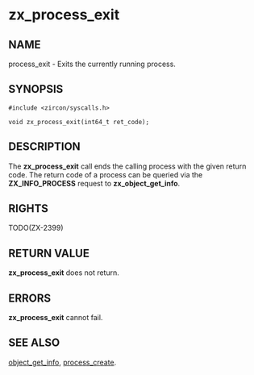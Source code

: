 # zx_process_exit

## NAME

process_exit - Exits the currently running process.

## SYNOPSIS

```
#include <zircon/syscalls.h>

void zx_process_exit(int64_t ret_code);

```

## DESCRIPTION

The **zx_process_exit** call ends the calling process with the given
return code. The return code of a process can be queried via the
**ZX_INFO_PROCESS** request to **zx_object_get_info**.

## RIGHTS

TODO(ZX-2399)

## RETURN VALUE

**zx_process_exit** does not return.

## ERRORS

**zx_process_exit** cannot fail.

## SEE ALSO

[object_get_info](object_get_info.md),
[process_create](process_create.md).
